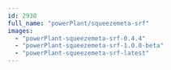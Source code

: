 ```yaml
---
id: 2930
full_name: "powerPlant/squeezemeta-srf"
images: 
  - "powerPlant-squeezemeta-srf-0.4.4"
  - "powerPlant-squeezemeta-srf-1.0.0-beta"
  - "powerPlant-squeezemeta-srf-latest"
---
```

